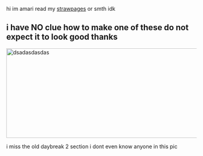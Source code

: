 hi im amari read my [strawpages](https://worstleon.straw.page/) or smth idk
## **i have NO clue how to make one of these do not expect it to look good thanks**



<img width="706" height="238" alt="dsadasdasdas" src="https://github.com/user-attachments/assets/fbf03ed0-4757-4720-aa4d-c236f86df309" />

i miss the old daybreak 2 section i dont even know anyone in this pic
